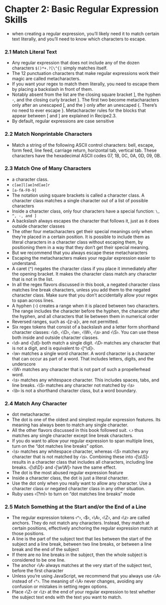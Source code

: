 # Chapter 2: Basic Regular Expression Skills

- when creating a regular expression, you’ll likely need it to match certain text literally, and you’ll need to know which characters to escape.

### 2.1 Match Literal Text

- Any regular expression that does not include any of the dozen characters `$()*+.?[\^{|` simply matches itself.
- The 12 punctuation characters that make regular expressions work their magic are called metacharacters.
- If you want your regex to match them literally, you need to escape them by placing a backslash in front of them.
- Notably absent from the list are the closing square bracket ], the hyphen -, and the closing curly bracket }. The first two become metacharacters only after an unescaped [, and the } only after an unescaped {. There’s no need to ever escape }. Metacharacter rules for the blocks that appear between [ and ] are explained in Recipe2.3.
- By default, regular expressions are case sensitive

### 2.2 Match Nonprintable Characters

- Match a string of the following ASCII control characters: bell, escape, form feed, line feed, carriage return, horizontal tab, vertical tab. These characters have the hexadecimal ASCII codes 07, 1B, 0C, 0A, 0D, 09, 0B.

### 2.3 Match One of Many Characters

- a character class.
- `c[ae]l[ae]nd[ae]r`
- `[a-fA-F0-9]`
- The notation using square brackets is called a character class. A character class matches a single character out of a list of possible characters
- Inside a character class, only four characters have a special function: `\, ^, -, and ]`
- A backslash always escapes the character that follows it, just as it does outside character classes
- The other four metacharacters get their special meanings only when they’re placed in a certain position. It is possible to include them as literal characters in a character class without escaping them, by positioning them in a way that they don’t get their special meaning.
- But we recommend that you always escape these metacharacters
- Escaping the metacharacters makes your regular expression easier to understand.
- A caret (^) negates the character class if you place it immediately after the opening bracket. It makes the character class match any character that is not in the list.
- In all the regex flavors discussed in this book, a negated character class matches line break characters, unless you add them to the negated character class. Make sure that you don’t accidentally allow your regex to span across lines.
- A hyphen (-) creates a range when it is placed between two characters. The range includes the character before the hyphen, the character after the hyphen, and all characters that lie between them in numerical order
- Reversed ranges, such as ‹[z-a]›, are not permitted.
- Six regex tokens that consist of a backslash and a letter form shorthand character classes: ‹\d›, ‹\D›, ‹\w›, ‹\W›, ‹\s› and ‹\S›. You can use these both inside and outside character classes.
- ‹\d› and ‹[\d]› both match a single digit. ‹\D› matches any character that is not a digit, and is equivalent to ‹[^\d]›.
- ‹\w› matches a single word character. A word character is a character that can occur as part of a word. That includes letters, digits, and the underscore
- ‹\W› matches any character that is not part of such a propellerhead word.
- ‹\s› matches any whitespace character. This includes spaces, tabs, and line breaks. ‹\S› matches any character not matched by ‹\s›
- ‹\b› is not a shorthand character class, but a word boundary.

### 2.4 Match Any Character

- dot metacharacter.
- The dot is one of the oldest and simplest regular expression features. Its meaning has always been to match any single character.
- All the other flavors discussed in this book followed suit. ‹.› thus matches any single character except line break characters.
- If you do want to allow your regular expression to span multiple lines, turn on the “dot matches line breaks” option. 
- ‹\s› matches any whitespace character, whereas ‹\S› matches any character that is not matched by ‹\s›. Combining these into ‹[\s\S]› results in a character class that includes all characters, including line breaks. ‹[\d\D]› and ‹[\w\W]› have the same effect.
- The dot is the most abused regular expression feature
- Inside a character class, the dot is just a literal character.
- Use the dot only when you really want to allow any character. Use a character class or negated character class in any other situation.
- Ruby uses ‹(?m)› to turn on “dot matches line breaks” mode

### 2.5 Match Something at the Start and/or the End of a Line

- The regular expression tokens ‹^›, ‹$›, ‹\A›, ‹\Z›, and ‹\z› are called anchors. They do not match any characters. Instead, they match at certain positions, effectively anchoring the regular expression match at those positions.
- A line is the part of the subject text that lies between the start of the subject and a line break, between two line breaks, or between a line break and the end of the subject
- If there are no line breaks in the subject, then the whole subject is considered to be one line.
- The anchor ‹\A› always matches at the very start of the subject text, before the first character
- Unless you’re using JavaScript, we recommend that you always use ‹\A› instead of ‹^›. The meaning of ‹\A› never changes, avoiding any confusion or mistakes in setting regex options.
- Place ‹\Z› or ‹\z› at the end of your regular expression to test whether the subject text ends with the text you want to match.